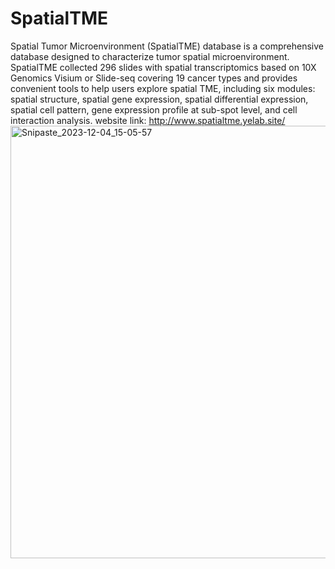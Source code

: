 # SpatialTME
Spatial Tumor Microenvironment (SpatialTME) database is a comprehensive database designed to characterize tumor spatial microenvironment. SpatialTME collected 296 slides with spatial transcriptomics based on 10X Genomics Visium or Slide-seq covering 19 cancer types and provides convenient tools to help users explore spatial TME, including six modules: spatial structure, spatial gene expression, spatial differential expression, spatial cell pattern, gene expression profile at sub-spot level, and cell interaction analysis.
website link: http://www.spatialtme.yelab.site/
<img width="692" alt="Snipaste_2023-12-04_15-05-57" src="https://github.com/Yelab2020/SpatialTME/assets/97086137/f539672c-beaa-47a1-8ee3-b938df3ffd7e">

